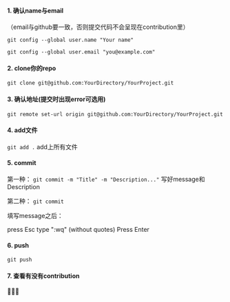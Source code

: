 #### 1. 确认name与email
（email与github要一致，否则提交代码不会呈现在contribution里）

`git config --global user.name "Your name"`

`git config --global user.email "you@example.com"`

#### 2. clone你的repo
`git clone git@github.com:YourDirectory/YourProject.git`

#### 3. 确认地址(提交时出现error可选用)
`git remote set-url origin git@github.com:YourDirectory/YourProject.git`

#### 4. add文件
`git add .` add上所有文件

#### 5. commit
第一种：
`git commit -m "Title" -m "Description..."` 写好message和Description


第二种：
`git commit`

填写message之后：

press Esc
type ":wq" (without quotes)
Press Enter


#### 6. push
`git push`

#### 7. 查看有没有contribution
:tada::tada::tada:
